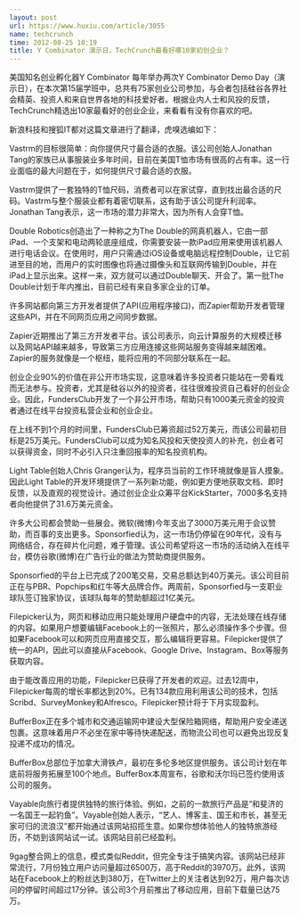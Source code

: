```yaml
---
layout: post
url: https://www.huxiu.com/article/3055
name: techcrunch
time: 2012-08-25 10:19
title: Y Combinator 演示日，TechCrunch最看好哪10家初创企业？
---
```

美国知名创业孵化器Y Combinator 每年举办两次Y Combinator Demo Day（演示日），在本次第15届学班中，总共有75家创业公司参加，与会者包括硅谷各界社会精英、投资人和来自世界各地的科技爱好者。根据业内人士和风投的反馈，TechCrunch精选出10家最看好的创业企业，来看看有没有你喜欢的吧。

新浪科技和搜狐IT都对这篇文章进行了翻译，虎嗅选编如下：

Vastrm的目标很简单：向你提供尺寸最合适的衣服。该公司创始人Jonathan Tang的家族已从事服装业多年时间，目前在美国T恤市场有很高的占有率。这一行业面临的最大问题在于，如何提供尺寸最合适的衣服。

Vastrm提供了一套独特的T恤尺码，消费者可以在家试穿，直到找出最合适的尺码。Vastrm与整个服装业都有着密切联系，这有助于该公司提升利润率。Jonathan Tang表示，这一市场的潜力非常大，因为所有人会穿T恤。

Double Robotics创造出了一种称之为The Double的网真机器人，它由一部iPad、一个支架和电动两轮底座组成，你需要安装一款iPad应用来使用该机器人进行电话会议。在使用时，用户只需通过iOS设备或电脑远程控制Double，让它前进至目的地，而用户的实时图像也将通过摄像头和互联网传输到Double，并在iPad上显示出来。这样一来，双方就可以通过Double聊天、开会了。第一批The Double计划于年内推出，目前已经有来自多家企业的订单。

许多网站都向第三方开发者提供了API(应用程序接口)，而Zapier帮助开发者管理这些API，并在不同网页应用之间同步数据。

Zapier近期推出了第三方开发者平台。该公司表示，向云计算服务的大规模迁移以及网站API越来越多，导致第三方应用连接这些网站服务变得越来越困难。Zapier的服务就像是一个枢纽，能将应用的不同部分联系在一起。

创业企业90%的价值在非公开市场实现，这意味着许多投资者只能站在一旁看戏而无法参与。投资者，尤其是硅谷以外的投资者，往往很难投资自己看好的创业企业。因此，FundersClub开发了一个非公开市场，帮助只有1000美元资金的投资者通过在线平台投资私营企业和创业企业。

在上线不到1个月的时间里，FundersClub已筹资超过52万美元，而该公司最初目标是25万美元。FundersClub可以成为知名风投和天使投资人的补充，创业者可以获得资金，同时不必引入只注重回报率的知名投资机构。

Light Table创始人Chris Granger认为，程序员当前的工作环境就像是盲人摸象。因此Light Table的开发环境提供了一系列新功能，例如更方便地获取文档、即时反馈，以及直观的视觉设计。通过创业企业众筹平台KickStarter，7000多名支持者向他提供了31.6万美元资金。

许多大公司都会赞助一些展会。微软(微博)今年支出了3000万美元用于会议赞助，而百事的支出更多。Sponsorfied认为，这一市场仍停留在90年代，没有与网络结合，存在碎片化问题，难于管理。该公司希望将这一市场的活动纳入在线平台，模仿谷歌(微博)在广告行业的做法为赞助商提供服务。

Sponsorfied的平台上已完成了200笔交易，交易总额达到40万美元。该公司目前正在与PBR、Popchips和红牛等大品牌合作。两周前，Sponsorfied与一支职业球队签订独家协议，该球队每年的赞助额超过1亿美元。

Filepicker认为，网页和移动应用只能处理用户硬盘中的内容，无法处理在线存储的内容。如果用户想要编辑Facebook上的一张照片，那么必须操作多个步骤。但如果Facebook可以和网页应用直接交互，那么编辑将更容易。Filepicker提供了统一的API，因此可以直接从Facebook、Google Drive、Instagram、Box等服务获取内容。

由于能改善应用的功能，Filepicker已获得了开发者的欢迎。过去12周中，Filepicker每周的增长率都达到20%。已有134款应用利用该公司的技术，包括Scribd、SurveyMonkey和Alfresco。Filepicker预计将于下月实现盈利。

BufferBox正在多个城市和交通运输网中建设大型保险箱网络，帮助用户安全递送包裹。这意味着用户不必坐在家中等待快递配送，而物流公司也可以避免出现反复投递不成功的情况。

BufferBox总部位于加拿大滑铁卢，最初在多伦多地区提供服务。该公司计划在年底前将服务拓展至100个地点。BufferBox本周宣布，谷歌和沃尔玛已签约使用该公司的服务。

Vayable向旅行者提供独特的旅行体验。例如，之前的一款旅行产品是“和斐济的一名国王一起钓鱼”。Vayable创始人表示，“艺人、博客主、国王和市长，甚至无家可归的流浪汉”都开始通过该网站招揽生意。如果你想体验他人的独特旅游经历，不妨到该网站试一试。该网站目前已经盈利。

9gag整合网上的信息，模式类似Reddit，但完全专注于搞笑内容。该网站已经非常流行，7月份独立用户访问量超过6500万，高于Reddit的3970万。此外，该网站在Facebook上的粉丝达到380万，在Twitter上的关注者达到92万，用户每次访问的停留时间超过17分钟。该公司3个月前推出了移动应用，目前下载量已达75万。

